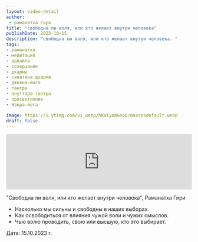 ```yaml
---
layout: video-detail
author:
 - раманатха гири
title: "свободна ли воля, или кто желает внутри человека"
publishDate: 2023-10-15
description: "свободна ли воля, или кто желает внутри человека. "
tags: 
- раманатха
- медитация
- адвайта
- созерцание
- дхарма
- санатана дхарма
- джняна-йога
- тантра
- ануттара-тантра
- просветление
- Чакра-йога

image: https://i.ytimg.com/vi_webp/hKaiyomGnoQ/maxresdefault.webp
draft: false
---
```


<iframe width="100%" src="https://www.youtube.com/embed/hKaiyomGnoQ" frameborder="0" allowfullscreen=""></iframe> 

 "Свободна ли воля, или кто желает внутри человека", Раманатха Гири

* Насколько мы сильны и свободны в наших выборах.
* Как освободиться от влияния чужой воли и чужих смыслов.
* Чью волю проводить, свою или высшую, кто это выбирает.

  
 Дата: 15.10.2023 г.

  

 